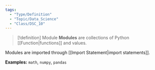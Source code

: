 ```yaml
---
tags:
  - "Type/Definition"
  - "Topic/Data_Science"
  - "Class/DSC_10"
---
```


> [!definition] Module
> **Modules** are collections of Python [[Function|functions]] and values.

Modules are imported through [[Import Statement|import statements]].

**Examples:** `math`, `numpy`, `pandas`